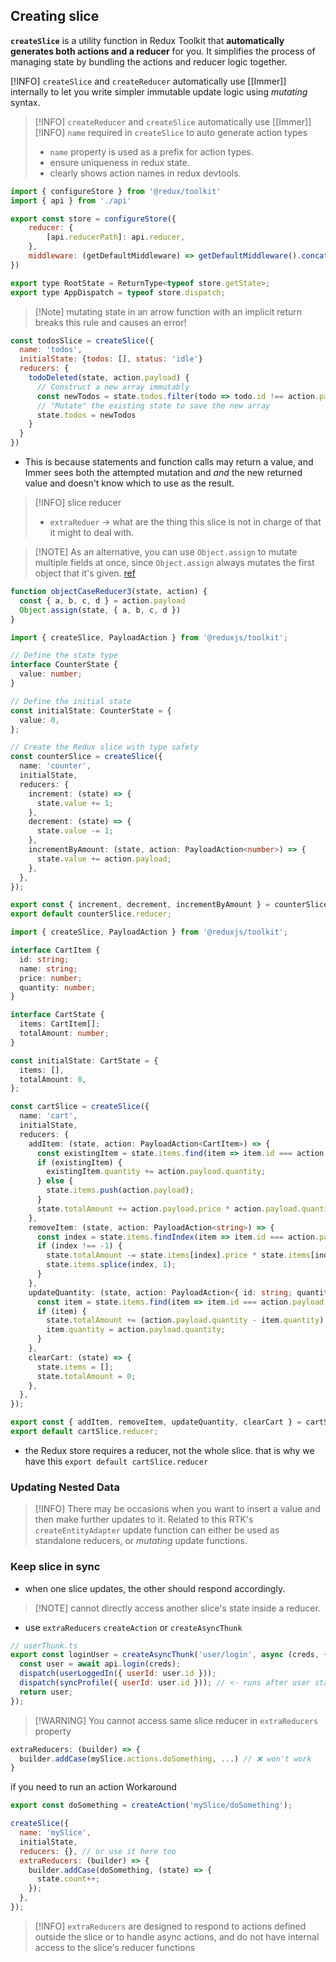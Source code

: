 ## Creating slice
**`createSlice`** is a utility function in Redux Toolkit that **automatically generates both actions and a reducer** for you. It simplifies the process of managing state by bundling the actions and reducer logic together.

[!INFO] `createSlice` and `createReducer` automatically use [[Immer]] internally to let you write simpler immutable update logic using _mutating_ syntax.

> [!INFO] `createReducer` and `createSlice` automatically use [[Immer]]
> [!INFO] `name` required in `createSlice` to auto generate action types
> - `name` property is used as a prefix for action types.
> - ensure uniqueness in redux state.
> - clearly shows action names in redux devtools.

```js
import { configureStore } from '@redux/toolkit'
import { api } from './api'

export const store = configureStore({
	reducer: {
		[api.reducerPath]: api.reducer,
	},
	middleware: (getDefaultMiddleware) => getDefaultMiddleware().concat(api.middleware)
})

export type RootState = ReturnType<typeof store.getState>;
export type AppDispatch = typeof store.dispatch;

```

> [!Note] mutating state in an arrow function with an implicit return breaks this rule and causes an error!
```js
const todosSlice = createSlice({
  name: 'todos',
  initialState: {todos: [], status: 'idle'}
  reducers: {
    todoDeleted(state, action.payload) {
      // Construct a new array immutably
      const newTodos = state.todos.filter(todo => todo.id !== action.payload)
      // "Mutate" the existing state to save the new array
      state.todos = newTodos
    }
  }
})

```
- This is because statements and function calls may return a value, and Immer sees both the attempted mutation and _and_ the new returned value and doesn't know which to use as the result.

> [!INFO] slice reducer 
> - `extraReduer` -> what are the thing this slice is not in charge of that it might to deal with.

> [!NOTE] As an alternative, you can use `Object.assign` to mutate multiple fields at once, since `Object.assign` always mutates the first object that it's given. [ref](https://redux-toolkit.js.org/usage/immer-reducers)
```js
function objectCaseReducer3(state, action) {
  const { a, b, c, d } = action.payload
  Object.assign(state, { a, b, c, d })
}

```

```ts
import { createSlice, PayloadAction } from '@reduxjs/toolkit';

// Define the state type
interface CounterState {
  value: number;
}

// Define the initial state
const initialState: CounterState = {
  value: 0,
};

// Create the Redux slice with type safety
const counterSlice = createSlice({
  name: 'counter',
  initialState,
  reducers: {
    increment: (state) => {
      state.value += 1;
    },
    decrement: (state) => {
      state.value -= 1;
    },
    incrementByAmount: (state, action: PayloadAction<number>) => {
      state.value += action.payload;
    },
  },
});

export const { increment, decrement, incrementByAmount } = counterSlice.actions;
export default counterSlice.reducer;

```

```ts
import { createSlice, PayloadAction } from '@reduxjs/toolkit';

interface CartItem {
  id: string;
  name: string;
  price: number;
  quantity: number;
}

interface CartState {
  items: CartItem[];
  totalAmount: number;
}

const initialState: CartState = {
  items: [],
  totalAmount: 0,
};

const cartSlice = createSlice({
  name: 'cart',
  initialState,
  reducers: {
    addItem: (state, action: PayloadAction<CartItem>) => {
      const existingItem = state.items.find(item => item.id === action.payload.id);
      if (existingItem) {
        existingItem.quantity += action.payload.quantity;
      } else {
        state.items.push(action.payload);
      }
      state.totalAmount += action.payload.price * action.payload.quantity;
    },
    removeItem: (state, action: PayloadAction<string>) => {
      const index = state.items.findIndex(item => item.id === action.payload);
      if (index !== -1) {
        state.totalAmount -= state.items[index].price * state.items[index].quantity;
        state.items.splice(index, 1);
      }
    },
    updateQuantity: (state, action: PayloadAction<{ id: string; quantity: number }>) => {
      const item = state.items.find(item => item.id === action.payload.id);
      if (item) {
        state.totalAmount += (action.payload.quantity - item.quantity) * item.price;
        item.quantity = action.payload.quantity;
      }
    },
    clearCart: (state) => {
      state.items = [];
      state.totalAmount = 0;
    },
  },
});

export const { addItem, removeItem, updateQuantity, clearCart } = cartSlice.actions;
export default cartSlice.reducer;

```
- the Redux store requires a reducer, not the whole slice. that is why we have this `export default cartSlice.reducer`

### Updating Nested Data

> [!INFO] There may be occasions when you want to insert a value and then make further updates to it.
Related to this RTK's `createEntityAdapter` update function can either be used as standalone reducers, or _mutating_ update functions.

### Keep slice in sync
- when one slice updates, the other should respond accordingly.

> [!NOTE] cannot directly access another slice's state inside a reducer.
- use `extraReducers` `createAction` or `createAsyncThunk`

```js
// userThunk.ts
export const loginUser = createAsyncThunk('user/login', async (creds, { dispatch }) => {
  const user = await api.login(creds);
  dispatch(userLoggedIn({ userId: user.id }));
  dispatch(syncProfile({ userId: user.id })); // <- runs after user state is updated
  return user;
});

```

> [!WARNING] You cannot access same slice reducer in `extraReducers` property

```js
extraReducers: (builder) => {
  builder.addCase(mySlice.actions.doSomething, ...) // ❌ won't work
}

```

if you need to run an action Workaround
```js
export const doSomething = createAction('mySlice/doSomething');

createSlice({
  name: 'mySlice',
  initialState,
  reducers: {}, // or use it here too
  extraReducers: (builder) => {
    builder.addCase(doSomething, (state) => {
      state.count++;
    });
  },
});

```

> [!INFO] `extraReducers` are designed to respond to actions defined outside the slice or to handle async actions, and do not have internal access to the slice's reducer functions